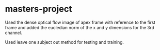 # masters-project

Used the dense optical flow image of apex frame with reference to the first frame and added the eucledian norm of the x and y dimensions for the 3rd channel.

Used leave one subject out method for testing and training.

